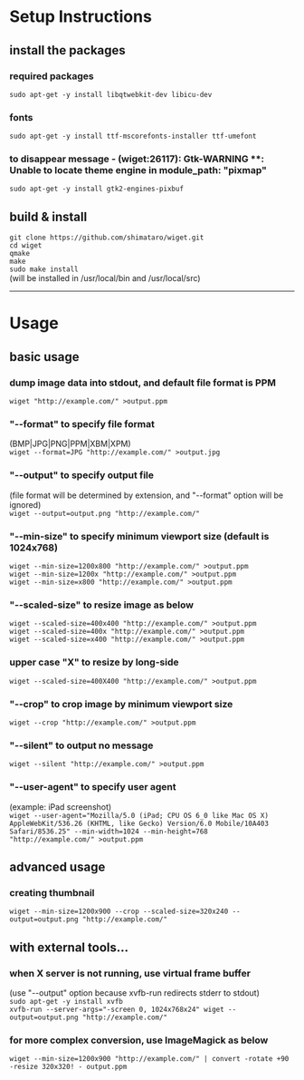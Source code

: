 # Setup Instructions

## install the packages

### required packages
`sudo apt-get -y install libqtwebkit-dev libicu-dev`  

### fonts
`sudo apt-get -y install ttf-mscorefonts-installer ttf-umefont`  

### to disappear message - (wiget:26117): Gtk-WARNING **: Unable to locate theme engine in module_path: "pixmap"
`sudo apt-get -y install gtk2-engines-pixbuf`

## build & install
`git clone https://github.com/shimataro/wiget.git`  
`cd wiget`  
`qmake`  
`make`  
`sudo make install`  
(will be installed in /usr/local/bin and /usr/local/src)

---

# Usage

## basic usage

### dump image data into stdout, and default file format is PPM
`wiget "http://example.com/" >output.ppm`  

### "--format" to specify file format
(BMP|JPG|PNG|PPM|XBM|XPM)  
`wiget --format=JPG "http://example.com/" >output.jpg`  

### "--output" to specify output file
(file format will be determined by extension, and "--format" option will be ignored)  
`wiget --output=output.png "http://example.com/"`  

### "--min-size" to specify minimum viewport size (default is 1024x768)
`wiget --min-size=1200x800 "http://example.com/" >output.ppm`  
`wiget --min-size=1200x "http://example.com/" >output.ppm`  
`wiget --min-size=x800 "http://example.com/" >output.ppm`  

### "--scaled-size" to resize image as below
`wiget --scaled-size=400x400 "http://example.com/" >output.ppm`  
`wiget --scaled-size=400x "http://example.com/" >output.ppm`  
`wiget --scaled-size=x400 "http://example.com/" >output.ppm`  

### upper case "X" to resize by long-side
`wiget --scaled-size=400X400 "http://example.com/" >output.ppm`  

### "--crop" to crop image by minimum viewport size
`wiget --crop "http://example.com/" >output.ppm`  

### "--silent" to output no message
`wiget --silent "http://example.com/" >output.ppm`  

### "--user-agent" to specify user agent
(example: iPad screenshot)  
`wiget --user-agent="Mozilla/5.0 (iPad; CPU OS 6_0 like Mac OS X) AppleWebKit/536.26 (KHTML, like Gecko) Version/6.0 Mobile/10A403 Safari/8536.25" --min-width=1024 --min-height=768 "http://example.com/" >output.ppm`  

## advanced usage

### creating thumbnail
`wiget --min-size=1200x900 --crop --scaled-size=320x240 --output=output.png "http://example.com/"`  

## with external tools...

### when X server is not running, use virtual frame buffer
(use "--output" option because xvfb-run redirects stderr to stdout)  
`sudo apt-get -y install xvfb`  
`xvfb-run --server-args="-screen 0, 1024x768x24" wiget --output=output.png "http://example.com/"`  

### for more complex conversion, use ImageMagick as below
`wiget --min-size=1200x900 "http://example.com/" | convert -rotate +90 -resize 320x320! - output.ppm`  
